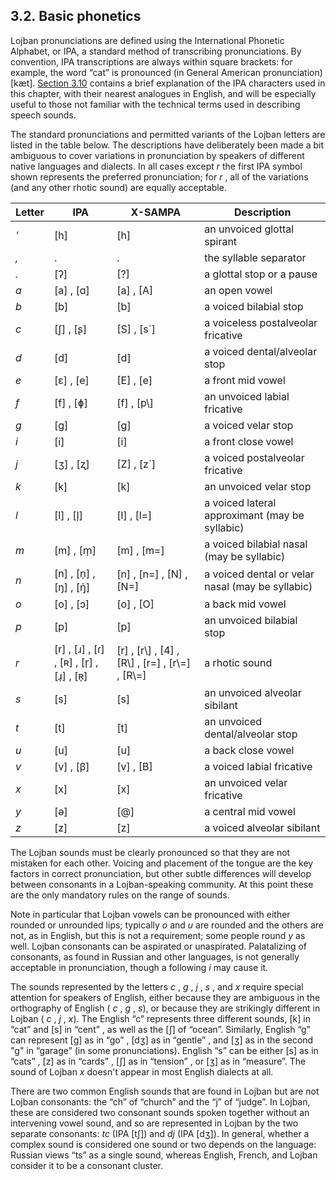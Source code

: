 <a id="section-basic-phonetics"></a>3.2. <a id="c3s2"></a>Basic phonetics
-------------------------------------------------------------------------

<a id="id-1.4.4.2.1" class="indexterm"></a><a id="id-1.4.4.2.2" class="indexterm"></a><a id="id-1.4.4.2.3" class="indexterm"></a><a id="id-1.4.4.2.4" class="indexterm"></a>Lojban pronunciations are defined using the International Phonetic Alphabet, or IPA, a standard method of transcribing pronunciations. By convention, IPA transcriptions are always within square brackets: for example, the word “cat” is pronounced (in General American pronunciation) \[kæt\]. [Section 3.10](../section-anglophone-phonetics) contains a brief explanation of the IPA characters used in this chapter, with their nearest analogues in English, and will be especially useful to those not familiar with the technical terms used in describing speech sounds.

<a id="id-1.4.4.3.1" class="indexterm"></a><a id="id-1.4.4.3.2" class="indexterm"></a>The standard pronunciations and permitted variants of the Lojban letters are listed in the table below. The descriptions have deliberately been made a bit ambiguous to cover variations in pronunciation by speakers of different native languages and dialects. In all cases except _r_ the first IPA symbol shown represents the preferred pronunciation; for _r_ , all of the variations (and any other rhotic sound) are equally acceptable.

| Letter | IPA | X-SAMPA | Description |
| --- | --- | --- | --- |
| _'_ | \[h\] | \[h\] | an unvoiced glottal spirant |
| _,_ | . | . | the syllable separator |
| _._ | \[ʔ\] | \[?\] | a glottal stop or a pause |
| _a_ | \[a\] , \[ɑ\] | \[a\] , \[A\] | an open vowel |
| _b_ | \[b\] | \[b\] | a voiced bilabial stop |
| _c_ | \[ʃ\] , \[ʂ\] | \[S\] , \[s\`\] | a voiceless postalveolar fricative |
| _d_ | \[d\] | \[d\] | a voiced dental/alveolar stop |
| _e_ | \[ɛ\] , \[e\] | \[E\] , \[e\] | a front mid vowel |
| _f_ | \[f\] , \[ɸ\] | \[f\] , \[p\\\] | an unvoiced labial fricative |
| _g_ | \[ɡ\] | \[g\] | a voiced velar stop |
| _i_ | \[i\] | \[i\] | a front close vowel |
| _j_ | \[ʒ\] , \[ʐ\] | \[Z\] , \[z\`\] | a voiced postalveolar fricative |
| _k_ | \[k\] | \[k\] | an unvoiced velar stop |
| _l_ | \[l\] , \[l̩\] | \[l\] , \[l=\] | a voiced lateral approximant (may be syllabic) |
| _m_ | \[m\] , \[m̩\] | \[m\] , \[m=\] | a voiced bilabial nasal (may be syllabic) |
| _n_ | \[n\] , \[n̩\] , \[ŋ\] , \[ŋ̍\] | \[n\] , \[n=\] , \[N\] , \[N=\] | a voiced dental or velar nasal (may be syllabic) |
| _o_ | \[o\] , \[ɔ\] | \[o\] , \[O\] | a back mid vowel |
| _p_ | \[p\] | \[p\] | an unvoiced bilabial stop |
| _r_ | \[r\] , \[ɹ\] , \[ɾ\] , \[ʀ\] , \[r̩\] , \[ɹ̩\] , \[ʀ̩\] | \[r\] , \[r\\\] , \[4\] , \[R\\\] , \[r=\] , \[r\\=\] , \[R\\=\] | a rhotic sound |
| _s_ | \[s\] | \[s\] | an unvoiced alveolar sibilant |
| _t_ | \[t\] | \[t\] | an unvoiced dental/alveolar stop |
| _u_ | \[u\] | \[u\] | a back close vowel |
| _v_ | \[v\] , \[β\] | \[v\] , \[B\] | a voiced labial fricative |
| _x_ | \[x\] | \[x\] | an unvoiced velar fricative |
| _y_ | \[ə\] | \[@\] | a central mid vowel |
| _z_ | \[z\] | \[z\] | a voiced alveolar sibilant |

<a id="id-1.4.4.5.1" class="indexterm"></a><a id="id-1.4.4.5.2" class="indexterm"></a><a id="id-1.4.4.5.3" class="indexterm"></a><a id="id-1.4.4.5.4" class="indexterm"></a><a id="id-1.4.4.5.5" class="indexterm"></a>The Lojban sounds must be clearly pronounced so that they are not mistaken for each other. Voicing and placement of the tongue are the key factors in correct pronunciation, but other subtle differences will develop between consonants in a Lojban-speaking community. At this point these are the only mandatory rules on the range of sounds.

<a id="id-1.4.4.6.1" class="indexterm"></a>Note in particular that Lojban vowels can be pronounced with either rounded or unrounded lips; typically _o_ and _u_ are rounded and the others are not, as in English, but this is not a requirement; some people round _y_ as well. Lojban consonants can be aspirated or unaspirated. Palatalizing of consonants, as found in Russian and other languages, is not generally acceptable in pronunciation, though a following _i_ may cause it.

<a id="id-1.4.4.7.1" class="indexterm"></a><a id="id-1.4.4.7.2" class="indexterm"></a>The sounds represented by the letters _c_ , _g_ , _j_ , _s_ , and _x_ require special attention for speakers of English, either because they are ambiguous in the orthography of English ( _c_ , _g_ , _s_), or because they are strikingly different in Lojban ( _c_ , _j_ , _x_). The English “c” represents three different sounds, \[k\] in “cat” and \[s\] in “cent” , as well as the \[ʃ\] of “ocean”. Similarly, English “g” can represent \[ɡ\] as in “go” , \[dʒ\] as in “gentle” , and \[ʒ\] as in the second "g" in “garage” (in some pronunciations). English “s” can be either \[s\] as in “cats” , \[z\] as in “cards” , \[ʃ\] as in “tension” , or \[ʒ\] as in “measure”. The sound of Lojban _x_ doesn't appear in most English dialects at all.

<a id="id-1.4.4.8.1" class="indexterm"></a><a id="id-1.4.4.8.2" class="indexterm"></a><a id="id-1.4.4.8.3" class="indexterm"></a><a id="id-1.4.4.8.4" class="indexterm"></a>There are two common English sounds that are found in Lojban but are not Lojban consonants: the “ch” of “church” and the “j” of “judge”. In Lojban, these are considered two consonant sounds spoken together without an intervening vowel sound, and so are represented in Lojban by the two separate consonants: _tc_ (IPA \[tʃ\]) and _dj_ (IPA \[dʒ\]). In general, whether a complex sound is considered one sound or two depends on the language: Russian views “ts” as a single sound, whereas English, French, and Lojban consider it to be a consonant cluster.